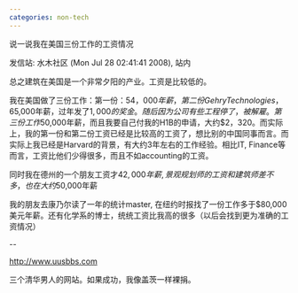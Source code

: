 ```yaml
---
categories: non-tech
---
```

说一说我在美国三份工作的工资情况

发信站: 水木社区 (Mon Jul 28 02:41:41 2008), 站内



总之建筑在美国是一个非常夕阳的产业。工资是比较低的。 



我在美国做了三份工作：第一份：$54，000年薪，第二份Gehry Technologies，$65,000年薪，过年发了$1,000的奖金。随后因为公司有些工程停了，被解雇。第三份工作$50,000年薪，而且我要自己付我的H1B的申请，大约$2，320。而实际上，我的第一份和第二份工资已经是比较高的工资了，想比别的中国同事而言。而实际上我已经是Harvard的背景，有大约3年左右的工作经验。相比IT, Finance等而言，工资比他们少得很多，而且不如accounting的工资。 



同时我在德州的一个朋友工资才$42,000年薪, 景观规划师的工资和建筑师差不多，也在大约$50,000年薪 



我的朋友去康乃尔读了一年的统计master, 在纽约时报找了一份工作多于$80,000美元年薪。还有化学系的博士，统统工资比我高的很多（以后会找到更为准确的工资情况）

--

http://www.uusbbs.com

三个清华男人的网站。如果成功，我像盖茨一样裸捐。
